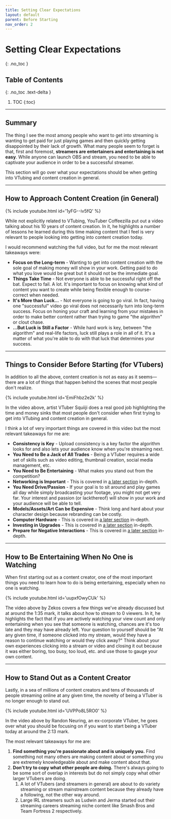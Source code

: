 ```yaml
---
title: Setting Clear Expectations
layout: default
parent: Before Starting
nav_order: 2
---
```


# Setting Clear Expectations
{: .no_toc }

## Table of Contents
{: .no_toc .text-delta }

1. TOC
{:toc}

-----

## Summary

The thing I see the most among people who want to get into streaming is wanting to get paid for just playing games and then quickly getting disappointed by their lack of growth. What many people seem to forget is that, first and foremost, **streamers are entertainers and entertaining is not easy**. While anyone can launch OBS and stream, you need to be able to captivate your audience in order to be a successful streamer.

This section will go over what your expectations should be when getting into VTubing and content creation in general.

-----

## How to Approach Content Creation (in General)

{% include youtube.html id='1yFG--iv5fQ' %}

While not explicitly related to VTubing, YouTuber Coffeezilla put out a video talking about his 10 years of content creation. In it, he highlights a number of lessons he learned during this time making content that I feel is very relevant to people looking into getting into content creation today.

I would recommend watching the full video, but for me the most relevant takeaways were:
* **Focus on the Long-term** - Wanting to get into content creation with the sole goal of making money will show in your work. Getting paid to do what you love would be great but it should not be the immediate goal.
* **Things Take Time** - Not everyone is able to be successful right off the bat. Expect to fail. A lot. It's important to focus on knowing what kind of content you want to create while being flexible enough to course-correct  when needed.
* **It's More than Luck...** - Not everyone is going to go viral. In fact, having one "successful" video go viral does not necessarily turn into long-term success. Focus on honing your craft and learning from your mistakes in order to make better content rather than trying to game "the algorithm" or clout chase.
* **...But Luck is Still a Factor** - While hard work is key, between "the algorithm" and real-life factors, luck still plays a role in all of it. It's a matter of what you're able to do with that luck that determines your success.

-----

## Things to Consider Before Starting (for VTubers)

In addition to all the above, content creation is not as easy as it seems&mdash;there are a lot of things that happen behind the scenes that most people don't realize.

{% include youtube.html id='EmiFhbz2e2k' %}

In the video above, artist VTuber Squiiji does a real good job highlighting the time and money sinks that most people don't consider when first trying to get into VTubing and content creation in general.

I think a lot of very important things are covered in this video but the most relevant takeaways for me are:
* **Consistency is Key** - Upload consistency is a key factor the algorithm looks for and also lets your audience know when you're streaming next.
* **You Need to Be a Jack of All Trades** - Being a VTuber requires a wide set of skills such as video editing, thumbnail creation, social media management, etc.
* **You Need to Be Entertaining** - What makes you stand out from the competition?
* **Networking is Important** - This is covered in [a later section](https://vtubing.info/post-debut/making-friends-and-collabs.html) in-depth.
* **You Need Drive/Passion** - If your goal is to sit around and play games all day while simply broadcasting your footage, you might not get very far. Your interest and passion (or lackthereof) will show in your work and your audience will be able to tell.
* **Models/Assets/Art Can be Expensive** - Think long and hard about your character design because rebranding can be costly.
* **Computer Hardware** - This is covered in [a later section](https://vtubing.info/before-starting/understanding-your-hardware-limitations.html) in-depth.
* **Investing in Upgrades** - This is covered in [a later section](https://vtubing.info/post-debut/peripheral-upgrades.html) in-depth.
* **Prepare for Negative Interactions** - This is covered in [a later section](https://vtubing.info/before-starting/parasocials-harassment-and-setting-boundaries) in-depth.

-----

## How to Be Entertaining When No One is Watching

When first starting out as a content creator, one of the most important things you need to learn how to do is being entertaining, especially when no one is watching.

{% include youtube.html id='uupxfOwyCUk' %}

The video above by Zekos covers a few things we've already discussed but at around the 1:35 mark, it talks about how to stream to 0 viewers. In it, he highlights the fact that if you are actively watching your view count and only entertaining when you see that someone is watching, chances are it's too late and they may have already left. Your question to yourself should be "At any given time, if someone clicked into my stream, would they have a reason to continue watching or would they click away?" Think about your own experiences clicking into a stream or video and closing it out because it was either boring, too busy, too loud, etc. and use those to gauge your own content.

-----

## How to Stand Out as a Content Creator

Lastly, in a sea of millions of content creators and tens of thousands of people streaming online at any given time, the novelty of being a VTuber is no longer enough to stand out.

{% include youtube.html id='UVPPo8L5RO0' %}

In the video above by Randon Neuring, an ex-corporate VTuber, he goes over what you should be focusing on if you want to start being a VTuber today at around the 2:13 mark.

The most relevant takeaways for me are:
1. **Find something you're passionate about and is uniquely you.** Find something not many others are making content about or something you are extremely knowledgeable about and make content about that.
1. **Don't try to copy what other people are doing.** There's always going to be some sort of overlap in interests but do not simply copy what other larger VTubers are doing.
    1. A lot of VTubers (and streamers in general) are about to do variety streaming or stream mainstream content because they already have a following, not the other way around.
    1. Large IRL streamers such as Ludwin and Jerma started out their streaming careers streaming niche content like Smash Bros and Team Fortress 2 respectively.